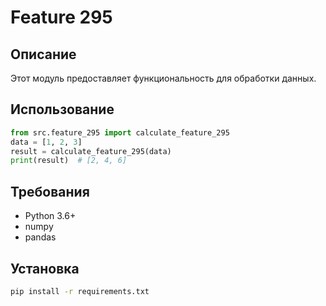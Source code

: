 # Feature 295
## Описание
Этот модуль предоставляет функциональность для обработки данных.
## Использование
```python
from src.feature_295 import calculate_feature_295
data = [1, 2, 3]
result = calculate_feature_295(data)
print(result)  # [2, 4, 6]
```
## Требования
- Python 3.6+
- numpy
- pandas
## Установка
```bash
pip install -r requirements.txt
```